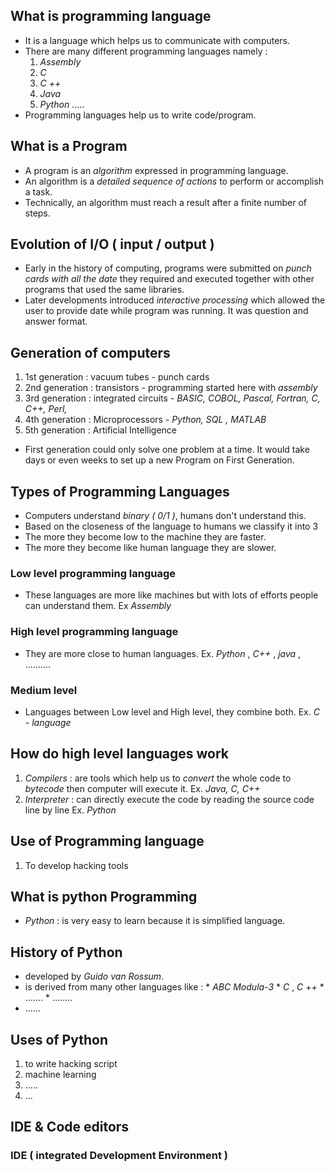 ## What is programming language
- It is a language which helps us to communicate with computers.
- There  are many different programming languages namely :
     1. *Assembly*
     2. *C* 
     3. *C ++*
     4. *Java*
     5. *Python* .....
- Programming languages help us to write code/program.

## What is a Program
- A program is an *algorithm* expressed in programming language.
- An algorithm is a *detailed sequence of actions* to perform or accomplish a task.
- Technically, an algorithm must reach a result after a finite number of steps.

## Evolution of I/O ( input / output )
- Early in the history of computing, programs were submitted on *punch cards with all the date* they required and executed together with other programs that used the same libraries.
- Later developments introduced *interactive processing* which allowed the user to provide date while program was running. It was question and answer format.

## Generation of computers

1. 1st generation : vacuum tubes - punch cards
2. 2nd generation : transistors - programming started here with *assembly*
3. 3rd generation : integrated circuits - *BASIC, COBOL,  Pascal, Fortran, C, C++, Perl,*
4. 4th generation : Microprocessors - *Python, SQL , MATLAB* 
5. 5th generation : Artificial Intelligence 

- First generation could only solve one problem at a time. It would take days or even weeks to set up a new Program on First Generation.

## Types of Programming Languages

- Computers understand *binary ( 0/1 )*, humans don't understand this.
- Based on the closeness of the language to humans we classify it into 3
- The more they become low to the machine they are faster.
- The more they become like human language they are slower.

### Low level programming language
- These languages are  more like machines but with lots of efforts people can understand them. Ex *Assembly*

### High level programming language
- They are more close to human languages. Ex. *Python* , *C++* , *java* , ..........

### Medium level
- Languages between Low level and High level, they combine both. Ex. *C - language* 

## How do high level languages work

1. *Compilers* : are tools which help us to *convert* the whole code to *bytecode* then computer will execute it.  Ex. *Java, C, C++*
2. *Interpreter* : can directly execute the code by reading the source code line by line
        Ex. *Python* 

## Use of Programming language

1. To develop hacking tools



## What is python Programming
- *Python* : is very easy to learn because it is simplified language.

## History of Python
- developed by *Guido van Rossum*.
- is derived from many other languages like :
            * *ABC Modula-3* 
            * *C* , *C ++* 
            *   .......
            * ........
- ......

## Uses of Python

1. to write hacking script
2. machine learning
3. .....
4. ...


## IDE & Code editors

### IDE ( integrated Development Environment )
